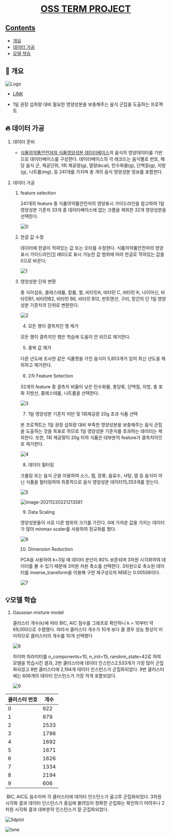 <h1 align="center">
    <a href="https://github.com/ha4219/term-project"/>
    OSS TERM PROJECT
</h1>




## Contents

- [개요](#-개요)
- [데이터 가공](#-데이터-가공l)
- [모델 학습](#-모델-학습)

 

## 🎉 개요

![Logo](https://upload.wikimedia.org/wikipedia/commons/6/6d/Good_Food_Display_-_NCI_Visuals_Online.jpg)

- [LINK](http://ec2-54-180-149-10.ap-northeast-2.compute.amazonaws.com/)

- 1일 권장 섭취량 대비 필요한 영양성분을 보충해주는 음식 군집을 도출하는 프로젝트



## 🔥 데이터 가공

1. 데이터 준비

   - [식품의약품안전처의 식품영양성분 데이터베이스](https://www.foodsafetykorea.go.kr/fcdb/)의 음식의 영양데이터를 기반으로 데이터베이스를 구성한다. 데이터베이스의 각 레코드는 음식별로 번호, 해당 음식 군, 제공단위, 1회 제공량(g), 열량(kcal), 탄수화물(g), 단백질(g), 지방(g), 나트륨(mg), 등 241개를 가지며 총 개의 음식 영양성분 정보를 포함한다.

2. 데이터 가공

   1. feature selection

      241개의 feature 중 식품의약품안전처의 영양표시 가이드라인을 참고하여 1일 영양성분 기준치 33개 중 데이터베이스에 없는 크롬을 제외한 32개 영양성분을 선택한다.

      ![0](https://github.com/ha4219/term-project/blob/main/assets/0.png)

   2. 한글 값 수정

      데이터에 한글이 적혀있는 값 또는 오타를 수정한다. 식품의약품안전처의 영양표시 가이드라인[[1\]](#_ftn1) 에0으로 표시 가능한 값 범위에 따라 한글로 적혀있는 값을 0으로 바꾼다. 

      ![1](https://github.com/ha4219/term-project/blob/main/assets/1.png)

    3. 영양성분 단위 변환

       총 식이섬유, 콜레스테롤, 칼륨, 철, 비타민A, 비타민 C, 비타민 K, 나이아신, 비타민B1, 비타민B2, 비타민 B6, 비타민 B12, 판토텐산, 구리, 망간의 단 1일 영양성분 기준치의 단위로 변환한다.

       ![2](https://github.com/ha4219/term-project/blob/main/assets/2.png)

       4. 모든 행이 결측치인 행 제거

       모든 행이 결측치인 행은 학습에 도움이 안 되므로 제거한다.

       5. 중복 값 제거

       다른 년도에 조사한 같은 식품명을 가진 음식이 5,853개가 있어 최신 년도을 제외하고 제거한다.

       6. 2차 Feature Selection

       32개의 feature 중 결측치 비율이 낮은 탄수화물, 총당류, 단백질, 지방, 총 포화 지방산, 콜레스테롤, 나트륨을 선택한다.

       ![3](https://github.com/ha4219/term-project/blob/main/assets/3.png)

       7. 1일 영양성분 기준치 미만 및 1회제공량 20g 초과 식품 선택

       본 프로젝트는 1일 권장 섭취량 대비 부족한 영양성분을 보충해주는 음식 군집을 도출하는 것을 목표로 하므로 1일 영양성분 기준치를 초과하는 데이터는 제외한다. 또한, 1회 제공량이 20g 이하 식품은 대부분의 feature가 결측치이므로 제거한다.

       ![4](https://github.com/ha4219/term-project/blob/main/assets/4.png)

       8. 데이터 필터링

       크롤링 또는 음식 군을 이용하여 소스, 잼, 장류, 음료수, 사탕, 껌 등 음식이 아닌 식품을 필터링하여 최종적으로 음식 영양성분 데이터15,353개를 얻는다.

       ![5](https://github.com/ha4219/term-project/blob/main/assets/5.png)

       ![image-20211220221213581](C:\Users\ha421\AppData\Roaming\Typora\typora-user-images\image-20211220221213581.png)

       9. Data Scaling

       영양성분들이 서로 다른 범위의 크기를 가진다.  0에 가까운 값을 가지는 데이터가 많아 minmax scaler를 사용하여 정규화를 했다. 

       ![6](https://github.com/ha4219/term-project/blob/main/assets/6.png)

       10. Dimension Reduction

        PCA을 사용하여 k=3일 때 데이터 분산이 80% 보존되며 3차원 시각화하여 데이터를 볼 수 있기 때문에 3차원 차원 축소를 선택한다. 3차원으로 축소된 데이터를 inverse_transform을 이용해 구한 재구성오차 MSE는 0.00508이다.

        ![7](https://github.com/ha4219/term-project/blob/main/assets/7.png)



## 💡모델 학습

1. Gaussian mixture model

   클러스터 개수(k)에 따라 BIC, AIC 점수를 그래프로 확인하니 k = 10부터 약 69,000으로 수렴했다. 따라서 클러스터 개수가 10개 보다 클 경우 성능 향상이 미미하므로 클러스터의 개수를 10개 선택했다

   ![8](https://github.com/ha4219/term-project/blob/main/assets/8.png)

   하이퍼 파라미터를 n_components=10, n_init=15, random_state=42로 하여 모델을 학습시킨 결과, 2번 클러스터에 데이터 인스턴스2,533개가 가장 많이 군집화되었고 8번 클러스터에 2,194개 데이터 인스턴스가 군집화되었다. 9번 클러스터에는 606개의 데이터 인스턴스가 가장 적게 포함되었다. 

   ![9](https://github.com/ha4219/term-project/blob/main/assets/9.png)

| 클러스터 번호 | 개수 |
| ------------- | ---- |
| 0             | 922  |
| 1             | 979  |
| 2             | 2533 |
| 3             | 1796 |
| 4             | 1692 |
| 5             | 1671 |
| 6             | 1626 |
| 7             | 1334 |
| 8             | 2194 |
| 9             | 606  |

​	BIC, AIC도 음수이며 각 클러스터에 데이터 인스턴스가 골고루 군집화되었다. 3차원 시각화 결과 데이터 인스턴스가 중심에 몰려있어 정확한 군집화는 확인하기 어려우나 2차원 시각화 결과 대부분의 인스턴스가 잘 군집화되었다.

![3dplot](https://github.com/ha4219/term-project/blob/main/assets/10.png)

![tsne](https://github.com/ha4219/term-project/blob/main/assets/11.png)
